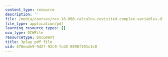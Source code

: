 ```yaml
---
content_type: resource
description: ''
file: /media/courses/res-18-008-calculus-revisited-complex-variables-differential-equations-and-linear-algebra-fall-2011/470eade99d2f92c9fcd38590f191c1c0_Bk9SZMsPEHk.pdf
file_type: application/pdf
learning_resource_types: []
ocw_type: OCWFile
resourcetype: Document
title: 3play pdf file
uid: 470eade9-9d2f-92c9-fcd3-8590f191c1c0
---
```

